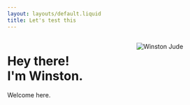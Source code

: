 ```yaml
---
layout: layouts/default.liquid
title: Let's test this
---
```

<div class="columns level mt-6">
    <div class="column level-item">
        <h1 class="title is-2 is-spaced">Hey there! <br/> I'm Winston. </h1>
        <div class="subtitle is-5 is-spaced">
            Welcome here.
        </div>
    </div>
    <div class="column level-item">
        <figure class="image is-rounded winston-home-banner">
            <img class="is-rounded" src={{'/img/winston.jpg'}} alt="Winston Jude">
        </figure>
    </div>
</div>